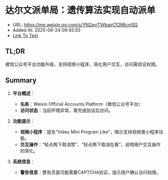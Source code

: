 # 达尔文派单局：遗传算法实现自动派单
- URL: https://mp.weixin.qq.com/s/YN2ayiTWbairCf2MlcnjSQ
- Added At: 2025-06-24 09:45:55
- [Link To Text](2025-06-24-达尔文派单局：遗传算法实现自动派单_raw.md)

## TL;DR
微信公众号平台功能升级，支持视频小程序，简化用户交互，访问需验证权限。

## Summary
1. **平台概述**：
   - **名称**：Weixin Official Accounts Platform（微信公众号平台）
   - **访问状态**：当前环境异常，需完成验证后访问。

2. **功能提示**：
   - **视频小程序**：提及“Video Mini Program Like”，暗示支持视频类小程序功能。
   - **交互操作**：“轻点两下取消赞”、“轻点两下取消在看”，说明用户交互操作的简化。

3. **系统信息**：
   - **警告信息**：警告页面可能需要CAPTCHA验证，提示用户确认访问权限。
